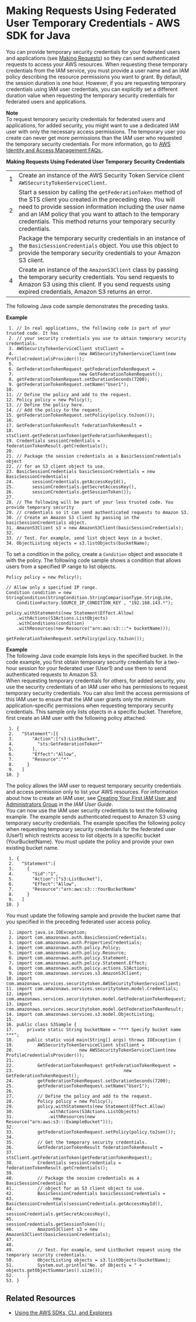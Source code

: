 # Making Requests Using Federated User Temporary Credentials \- AWS SDK for Java<a name="AuthUsingTempFederationTokenJava"></a>

You can provide temporary security credentials for your federated users and applications \(see [Making Requests](MakingRequests.md)\) so they can send authenticated requests to access your AWS resources\. When requesting these temporary credentials from the IAM service, you must provide a user name and an IAM policy describing the resource permissions you want to grant\. By default, the session duration is one hour\. However, if you are requesting temporary credentials using IAM user credentials, you can explicitly set a different duration value when requesting the temporary security credentials for federated users and applications\.

**Note**  
To request temporary security credentials for federated users and applications, for added security, you might want to use a dedicated IAM user with only the necessary access permissions\. The temporary user you create can never get more permissions than the IAM user who requested the temporary security credentials\. For more information, go to [ AWS Identity and Access Management FAQs ](https://aws.amazon.com/iam/faqs/#What_are_the_best_practices_for_using_temporary_security_credentials)\.


**Making Requests Using Federated User Temporary Security Credentials**  

|  |  | 
| --- |--- |
|  1  |  Create an instance of the AWS Security Token Service client `AWSSecurityTokenServiceClient`\.  | 
|  2  |  Start a session by calling the `getFederationToken` method of the STS client you created in the preceding step\.  You will need to provide session information including the user name and an IAM policy that you want to attach to the temporary credentials\. This method returns your temporary security credentials\.  | 
|  3  |  Package the temporary security credentials in an instance of the `BasicSessionCredentials` object\. You use this object to provide the temporary security credentials to your Amazon S3 client\.  | 
|  4  |  Create an instance of the `AmazonS3Client` class by passing the temporary security credentials\.  You send requests to Amazon S3 using this client\. If you send requests using expired credentials, Amazon S3 returns an error\.   | 

The following Java code sample demonstrates the preceding tasks\.

**Example**  

```
 1. // In real applications, the following code is part of your trusted code. It has 
 2. // your security credentials you use to obtain temporary security credentials.
 3. AWSSecurityTokenServiceClient stsClient = 
 4.                         new AWSSecurityTokenServiceClient(new ProfileCredentialsProvider());
 5. 
 6. GetFederationTokenRequest getFederationTokenRequest = 
 7.                         new GetFederationTokenRequest();
 8. getFederationTokenRequest.setDurationSeconds(7200);
 9. getFederationTokenRequest.setName("User1");
10. 
11. // Define the policy and add to the request.
12. Policy policy = new Policy();
13. // Define the policy here.
14. // Add the policy to the request.
15. getFederationTokenRequest.setPolicy(policy.toJson());
16. 
17. GetFederationTokenResult federationTokenResult = 
18.                      stsClient.getFederationToken(getFederationTokenRequest);
19. Credentials sessionCredentials = federationTokenResult.getCredentials();
20. 
21. // Package the session credentials as a BasicSessionCredentials object 
22. // for an S3 client object to use.
23. BasicSessionCredentials basicSessionCredentials = new BasicSessionCredentials(
24.       sessionCredentials.getAccessKeyId(), 
25.       sessionCredentials.getSecretAccessKey(), 
26.       sessionCredentials.getSessionToken());
27. 
28. // The following will be part of your less trusted code. You provide temporary security
29. // credentials so it can send authenticated requests to Amazon S3. 
30. // Create an Amazon S3 client by passing in the basicSessionCredentials object.
31. AmazonS3Client s3 = new AmazonS3Client(basicSessionCredentials);
32. 
33. // Test. For example, send list object keys in a bucket.
34. ObjectListing objects = s3.listObjects(bucketName);
```

 To set a condition in the policy, create a `Condition` object and associate it with the policy\. The following code sample shows a condition that allows users from a specified IP range to list objects\.

```
Policy policy = new Policy();

// Allow only a specified IP range.
Condition condition = new StringCondition(StringCondition.StringComparisonType.StringLike, 
    ConditionFactory.SOURCE_IP_CONDITION_KEY , "192.168.143.*"); 
        
policy.withStatements(new Statement(Effect.Allow)
    .withActions(S3Actions.ListObjects)
    .withConditions(condition)
    .withResources(new Resource("arn:aws:s3:::"+ bucketName))); 

getFederationTokenRequest.setPolicy(policy.toJson());
```

**Example**  
The following Java code example lists keys in the specified bucket\. In the code example, you first obtain temporary security credentials for a two\-hour session for your federated user \(User1\) and use them to send authenticated requests to Amazon S3\.   
When requesting temporary credentials for others, for added security, you use the security credentials of an IAM user who has permissions to request temporary security credentials\. You can also limit the access permissions of this IAM user to ensure that the IAM user grants only the minimum application\-specific permissions when requesting temporary security credentials\. This sample only lists objects in a specific bucket\. Therefore, first create an IAM user with the following policy attached\.   

```
 1. {
 2.   "Statement":[{
 3.       "Action":["s3:ListBucket",
 4.         "sts:GetFederationToken*"
 5.       ],
 6.       "Effect":"Allow",
 7.       "Resource":"*"
 8.     }
 9.   ]
10. }
```
The policy allows the IAM user to request temporary security credentials and access permission only to list your AWS resources\. For information about how to create an IAM user, see [Creating Your First IAM User and Administrators Group](http://docs.aws.amazon.com/IAM/latest/UserGuide/getting-started_create-admin-group.html) in the *IAM User Guide*\.   
You can now use the IAM user security credentials to test the following example\. The example sends authenticated request to Amazon S3 using temporary security credentials\. The example specifies the following policy when requesting temporary security credentials for the federated user \(User1\) which restricts access to list objects in a specific bucket \(YourBucketName\)\. You must update the policy and provide your own existing bucket name\.  

```
 1. {
 2.   "Statement":[
 3.     {
 4.       "Sid":"1",
 5.       "Action":["s3:ListBucket"],
 6.       "Effect":"Allow", 
 7.       "Resource":"arn:aws:s3:::YourBucketName"
 8.     }
 9.   ]
10. }
```
You must update the following sample and provide the bucket name that you specified in the preceding federated user access policy\.  

```
 1. import java.io.IOException;
 2. import com.amazonaws.auth.BasicSessionCredentials;
 3. import com.amazonaws.auth.PropertiesCredentials;
 4. import com.amazonaws.auth.policy.Policy;
 5. import com.amazonaws.auth.policy.Resource;
 6. import com.amazonaws.auth.policy.Statement;
 7. import com.amazonaws.auth.policy.Statement.Effect;
 8. import com.amazonaws.auth.policy.actions.S3Actions;
 9. import com.amazonaws.services.s3.AmazonS3Client;
10. import com.amazonaws.services.securitytoken.AWSSecurityTokenServiceClient;
11. import com.amazonaws.services.securitytoken.model.Credentials;
12. import com.amazonaws.services.securitytoken.model.GetFederationTokenRequest;
13. import com.amazonaws.services.securitytoken.model.GetFederationTokenResult;
14. import com.amazonaws.services.s3.model.ObjectListing;
15. 
16. public class S3Sample {
17. 	private static String bucketName = "*** Specify bucket name ***";
18.     public static void main(String[] args) throws IOException {        
19.         AWSSecurityTokenServiceClient stsClient = 
20.                         new AWSSecurityTokenServiceClient(new ProfileCredentialsProvider());
21. 
22.         GetFederationTokenRequest getFederationTokenRequest = 
23.                                          new GetFederationTokenRequest();
24.         getFederationTokenRequest.setDurationSeconds(7200);
25.         getFederationTokenRequest.setName("User1");
26.         
27.         // Define the policy and add to the request.
28.         Policy policy = new Policy();
29.         policy.withStatements(new Statement(Effect.Allow)
30.             .withActions(S3Actions.ListObjects) 
31.             .withResources(new Resource("arn:aws:s3:::ExampleBucket"))); 
32. 
33.         getFederationTokenRequest.setPolicy(policy.toJson());
34.  
35.         // Get the temporary security credentials.
36.         GetFederationTokenResult federationTokenResult = 
37.                         stsClient.getFederationToken(getFederationTokenRequest);
38.         Credentials sessionCredentials = federationTokenResult.getCredentials();
39.  
40.         // Package the session credentials as a BasicSessionCredentials
41.         // object for an S3 client object to use.
42.         BasicSessionCredentials basicSessionCredentials = 
43.               new BasicSessionCredentials(sessionCredentials.getAccessKeyId(), 
44.         		                          sessionCredentials.getSecretAccessKey(), 
45.         		                          sessionCredentials.getSessionToken());
46.         AmazonS3Client s3 = new AmazonS3Client(basicSessionCredentials);
47. 
48.         
49.         // Test. For example, send ListBucket request using the temporary security credentials. 
50.         ObjectListing objects = s3.listObjects(bucketName);
51.         System.out.println("No. of Objects = " + objects.getObjectSummaries().size());
52.     }
53. }
```

## Related Resources<a name="RelatedResources005"></a>

+ [Using the AWS SDKs, CLI, and Explorers](UsingAWSSDK.md)